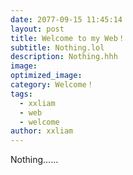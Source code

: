 ```yaml
---
date: 2077-09-15 11:45:14
layout: post
title: Welcome to my Web！
subtitle: Nothing.lol
description: Nothing.hhh
image:  
optimized_image: 
category: Welcome！
tags:
  - xxliam
  - web
  - welcome
author: xxliam
---
```


Nothing……

